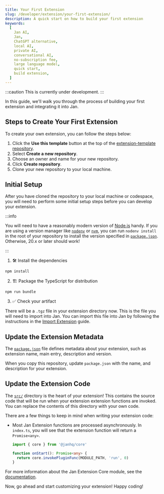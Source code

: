 ```yaml
---
title: Your First Extension
slug: /developer/extension/your-first-extension/
description: A quick start on how to build your first extension
keywords:
  [
    Jan AI,
    Jan,
    ChatGPT alternative,
    local AI,
    private AI,
    conversational AI,
    no-subscription fee,
    large language model,
    quick start,
    build extension,
  ]
---
```


<head>
  <title>Building Your First Jan AI Extension - Quick Start Guide</title>
  <meta charSet="utf-8" />
  <meta name="description" content="Step-by-step guide on how to build your first extension for Jan AI. Learn how to use the extension template and integrate your custom functionality into Jan." />
  <meta name="keywords" content="Jan AI, Jan, ChatGPT alternative, local AI, private AI, conversational AI, no-subscription fee, large language model, quick start, build extension" />
  <meta name="twitter:card" content="summary" />
  <link rel="canonical" href="https://jan.ai/developer/build-extension/your-first-extension/" />
  <meta property="og:title" content="Building Your First Jan AI Extension - Quick Start Guide" />
  <meta property="og:description" content="Step-by-step guide on how to build your first extension for Jan AI. Learn how to use the extension template and integrate your custom functionality into Jan." />
  <meta property="og:url" content="https://jan.ai/developer/build-extension/your-first-extension/" />
  <meta property="og:type" content="article" />
  <meta property="og:image" content="https://jan.ai/img/og-image.png" />
</head>

:::caution
This is currently under development.
:::

In this guide, we'll walk you through the process of building your first extension and integrating it into Jan.

## Steps to Create Your First Extension

To create your own extension, you can follow the steps below:

1. Click the **Use this template** button at the top of the [extension-template repository](https://github.com/janhq/extension-template).
2. Select **Create a new repository**.
3. Choose an owner and name for your new repository.
4. Click **Create repository**.
5. Clone your new repository to your local machine.

## Initial Setup

After you have cloned the repository to your local machine or codespace, you will need to perform some initial setup steps before you can develop your extension.

:::info

You will need to have a reasonably modern version of [Node.js](https://nodejs.org) handy. If you are using a version manager like [`nodenv`](https://github.com/nodenv/nodenv) or [`nvm`](https://github.com/nvm-sh/nvm), you can run `nodenv install` in the root of your repository to install the version specified in
[`package.json`](https://github.com/janhq/extension-template/blob/main/package.json). Otherwise, 20.x or later should work!

:::

1. :hammer_and_wrench: Install the dependencies

```bash
npm install
```

2. :building_construction: Package the TypeScript for distribution

```bash
npm run bundle
```

3. :white_check_mark: Check your artifact

There will be a `.tgz` file in your extension directory now. This is the file you will need to import into Jan. You can import this file into Jan by following the instructions in the [Import Extension](https://jan.ai/guides/using-extensions/import-extensions/) guide.

## Update the Extension Metadata

The [`package.json`](https://github.com/janhq/extension-template/blob/main/package.json) file defines metadata about your extension, such as extension name, main entry, description and version.

When you copy this repository, update `package.json` with the name, and description for your extension.

## Update the Extension Code

The [`src/`](https://github.com/janhq/extension-template/tree/main/src) directory is the heart of your extension! This contains the source code that will be run when your extension extension functions are invoked. You can replace the contents of this directory with your own code.

There are a few things to keep in mind when writing your extension code:

- Most Jan Extension functions are processed asynchronously.
  In `index.ts`, you will see that the extension function will return a `Promise<any>`.

  ```typescript
  import { core } from '@janhq/core'

  function onStart(): Promise<any> {
    return core.invokePluginFunc(MODULE_PATH, 'run', 0)
  }
  ```

For more information about the Jan Extension Core module, see the [documentation](https://github.com/janhq/jan/blob/main/core/README.md).

Now, go ahead and start customizing your extension! Happy coding!
